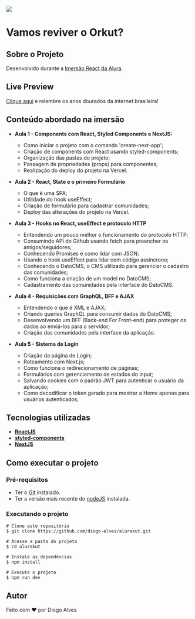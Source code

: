 ![](https://alurakut.vercel.app/logo.svg)
# Vamos reviver o Orkut?

## Sobre o Projeto

Desenvolvido durante a [Imersão React da Alura](https://www.alura.com.br/imersao-react).

## Live Preview
[Clique aqui](https://alurakut-diogo-alves.vercel.app/) e relembre os anos dourados da internet brasileira!

## Conteúdo abordado na imersão
* **Aula 1 - Components com React, Styled Components e NextJS:**
    - Como iniciar o projeto com o comando 'create-next-app';
    - Criação de components com React usando styled-components;
    - Organização das pastas do projeto;
    - Passagem de propriedades (props) para componentes;
    - Realização do deploy do projeto na Vercel.

* **Aula 2 - React, State e o primeiro Formulário**
    - O que é uma SPA;
    - Utilidade do hook useEffect;
    - Criação de formulário para cadastrar comunidades;
    - Deploy das alterações do projeto na Vercel.
    
* **Aula 3 - Hooks no React, useEffect e protocolo HTTP**
    - Entendendo um pouco melhor o funcionamento do protocolo HTTP;
    - Consumindo API do Github usando fetch para preencher os amigos/seguidores;
    - Conhecendo Promises e como lidar com JSON;
    - Usando o hook useEffect para lidar com código assíncrono;
    - Conhecendo o DatoCMS, o CMS utilizado para gerenciar o cadastro das comunidades;
    - Como funciona a criação de um model no DatoCMS;
    - Cadastramento das comunidades pela interface do DatoCMS.
    
* **Aula 4 - Requisições com GraphQL, BFF e AJAX**
    - Entendendo o que é XML e AJAX;
    - Criando queries GraphQL para consumir dados do DatoCMS;
    - Desenvolvendo um BFF (Back-end For Front-end) para proteger os dados ao enviá-los para o servidor;
    - Criação das comunidades pela interface da aplicação.
    
* **Aula 5 - Sistema de Login**
    - Criação da página de Login;
    - Roteamento com Next.js;
    - Como funciona o redirecionamento de páginas;
    - Formulários com gerenciamento de estados do input;
    - Salvando cookies com o padrão JWT para autenticar o usuário da aplicação;
    - Como decodificar o token gerado para mostrar a Home apenas para usuários autenticados;


## Tecnologias utilizadas

- **[ReactJS](https://reactjs.org/)**
- **[styled-components](https://styled-components.com)**
- **[NextJS](https://nextjs.org/)**


##  Como executar o projeto

### Pré-requisitos
- Ter o [Git](https://git-scm.com/) instalado.
- Ter a versão mais recente do [nodeJS](https://nodejs.org/) instalada.


### Executando o projeto

```
# Clone este repositório
$ git clone https://github.com/diogo-alves/alurakut.git

# Acesse a pasta do projeto
$ cd alurakut

# Instale as dependências
$ npm install

# Execute o projeto
$ npm run dev
```

## Autor
Feito com ❤️ por Diogo Alves